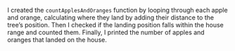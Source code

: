 I created the `countApplesAndOranges` function by looping through each apple and orange, calculating where they land by adding their distance to the tree’s position. Then I checked if the landing position falls within the house range and counted them. Finally, I printed the number of apples and oranges that landed on the house.
